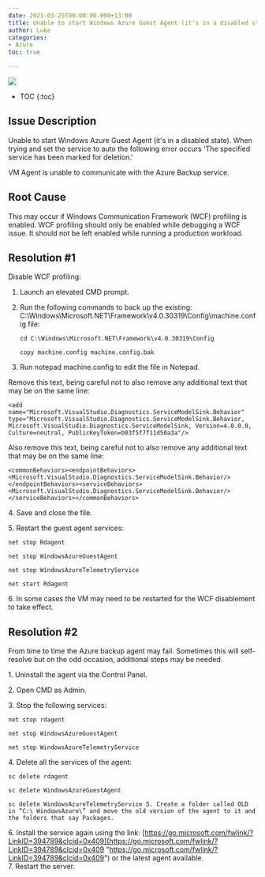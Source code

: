 ```yaml
---
date: 2021-03-25T00:00:00.000+13:00
title: Unable to start Windows Azure Guest Agent (it's in a disabled state)
author: Luke
categories:
- Azure
toc: true

---
```

![](https://csharpcorner.azureedge.net/article/an-overview-of-azure-backup/Images/An%20Overview%20Of%20Azure%20Backup01.png)

* TOC
  {:toc}

## Issue Description

Unable to start Windows Azure Guest Agent (it's in a disabled state). When trying and set the service to auto the following error occurs 'The specified service has been marked for deletion.'

VM Agent is unable to communicate with the Azure Backup service.

## Root Cause

This may occur if Windows Communication Framework (WCF) profiling is enabled. WCF profiling should only be enabled while debugging a WCF issue. It should not be left enabled while running a production workload.

## Resolution #1

Disable WCF profiling:

1. Launch an elevated CMD prompt.
2. Run the following commands to back up the existing: C:\\Windows\\Microsoft.NET\\Framework\\v4.0.30319\\Config\\machine.config file:

       cd C:\Windows\Microsoft.NET\Framework\v4.0.30319\Config

       copy machine.config machine.config.bak
3. Run notepad machine.config to edit the file in Notepad.

Remove this text, being careful not to also remove any additional text that may be on the same line:

    <add name="Microsoft.VisualStudio.Diagnostics.ServiceModelSink.Behavior" type="Microsoft.VisualStudio.Diagnostics.ServiceModelSink.Behavior, Microsoft.VisualStudio.Diagnostics.ServiceModelSink, Version=4.0.0.0, Culture=neutral, PublicKeyToken=b03f5f7f11d50a3a"/>

Also remove this text, being careful not to also remove any additional text that may be on the same line:

    <commonBehaviors><endpointBehaviors><Microsoft.VisualStudio.Diagnostics.ServiceModelSink.Behavior/></endpointBehaviors><serviceBehaviors><Microsoft.VisualStudio.Diagnostics.ServiceModelSink.Behavior/></serviceBehaviors></commonBehaviors>

4\. Save and close the file.

5\. Restart the guest agent services:

    net stop Rdagent
    
    net stop WindowsAzureGuestAgent
    
    net stop WindowsAzureTelemetryService
    
    net start Rdagent

6\. In some cases the VM may need to be restarted for the WCF disablement to take effect.

## Resolution #2

From time to time the Azure backup agent may fail. Sometimes this will self-resolve but on the odd occasion, additional steps may be needed.

1\. Uninstall the agent via the Control Panel.

2\. Open CMD as Admin.

3\. Stop the following services:

    net stop rdagent
    
    net stop WindowsAzureGuestAgent
    
    net stop WindowsAzureTelemetryService 

4\. Delete all the services of the agent:

    sc delete rdagent
    
    sc delete WindowsAzureGuestAgent
    
    sc delete WindowsAzureTelemetryService 5. Create a folder called OLD in “C:\ WindowsAzure\” and move the old version of the agent to it and the folders that say Packages. 

6\. Install the service again using the link: [https://go.microsoft.com/fwlink/?LinkID=394789&clcid=0x409](https://go.microsoft.com/fwlink/?LinkID=394789&clcid=0x409 "https://go.microsoft.com/fwlink/?LinkID=394789&clcid=0x409") or the latest agent available.  
7\. Restart the server.